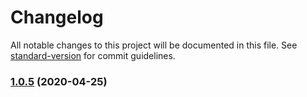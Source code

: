 # Changelog

All notable changes to this project will be documented in this file. See [standard-version](https://github.com/conventional-changelog/standard-version) for commit guidelines.

### [1.0.5](https://github.com/sluggishpj/vue-lyric-scroll/compare/v1.0.4...v1.0.5) (2020-04-25)
